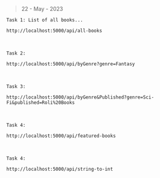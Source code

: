 > 22 - May - 2023

```
Task 1: List of all books...

http://localhost:5000/api/all-books
```

<br />

```
Task 2:

http://localhost:5000/api/byGenre?genre=Fantasy
```

<br />

```
Task 3:

http://localhost:5000/api/byGenre&Published?genre=Sci-Fi&published=Roli%20Books
```


<br />

```
Task 4:

http://localhost:5000/api/featured-books
```


<br />

```
Task 4:

http://localhost:5000/api/string-to-int
```